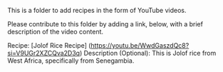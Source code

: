 This is a folder to add recipes in the form of YouTube videos.

Please contribute to this folder by adding a link, below, with a brief description of the video content.

Recipe: [Jolof Rice Recipe] (https://youtu.be/WwdGaszdQc8?si=V9UGr2XZCQva2D3q)
Description (Optional): This is Jolof rice from West Africa, specifically  from Senegambia.